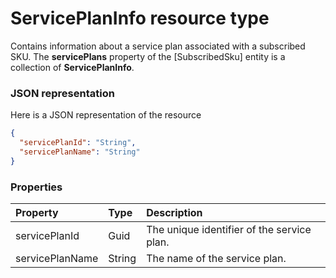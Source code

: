 # ServicePlanInfo resource type

Contains information about a service plan associated with a subscribed SKU. The **servicePlans** property of the [SubscribedSku] entity is a collection of **ServicePlanInfo**.

### JSON representation

Here is a JSON representation of the resource

```json
{
  "servicePlanId": "String",
  "servicePlanName": "String"
}

```
### Properties
| Property	   | Type	|Description|
|:---------------|:--------|:----------|
|servicePlanId|Guid|The unique identifier of the service plan.|
|servicePlanName|String|The name of the service plan.|

<!-- uuid: e79d661a-10f3-4a4b-b5c2-eb330b4a0704
2015-10-12 23:19:40 UTC -->